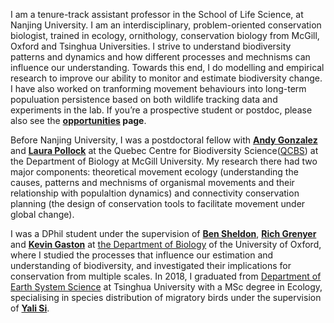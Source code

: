 I am a tenure-track assistant professor in the School of Life Science, at Nanjing University. I am an interdisciplinary, problem-oriented conservation biologist, trained in ecology, ornithology, conservation biology from McGill, Oxford and Tsinghua Universities. I strive to understand biodiversity patterns and dynamics and how different processes and mechnisms can influence our understanding. Towards this end, I do modelling and empirical research to improve our ability to monitor and estimate biodiversity change. I have also worked on tranforming movement behaviours into long-term populuation persistence based on both wildlife tracking data and experiments in the lab. If you’re a prospective student or postdoc, please also see the __[opportunities](/opportunities/) page__.

Before Nanjing University, I was a postdoctoral fellow with __[Andy Gonzalez](https://www.thegonzalezlab.org/about-andrew-gonzalez)__ and __[Laura Pollock](https://qbiodiversity.org/about/)__ at the Quebec Centre for Biodiversity Science([QCBS](https://qcbs.ca)) at the Department of Biology at McGill University. My research there had two major components: theoretical movement ecology (understanding the causes, patterns and mechnisms of organismal movements and their relationship with populaltion dynamics) and connectivity conservation planning (the design of conservation tools to facilitate movement under global change). 

I was a DPhil student under the supervision of __[Ben Sheldon](https://www.biology.ox.ac.uk/people/ben-sheldon)__, __[Rich Grenyer](https://www.jesus.ox.ac.uk/about-jesus-college/our-community/people/professor-richard-grenyer/)__ and __[Kevin Gaston](http://kevingaston.com/biography/)__ at [the Department of Biology](https://www.biology.ox.ac.uk/home) of the University of Oxford, where I studied the processes that influence our estimation and understanding of biodiversity, and investigated their implications for conservation from multiple scales. In 2018, I graduated from [Department of Earth System Science](https://www.dess.tsinghua.edu.cn/en/) at Tsinghua University with a MSc degree in Ecology, specialising in species distribution of migratory birds under the supervision of __[Yali Si](https://www.universiteitleiden.nl/en/staffmembers/yali-si)__.